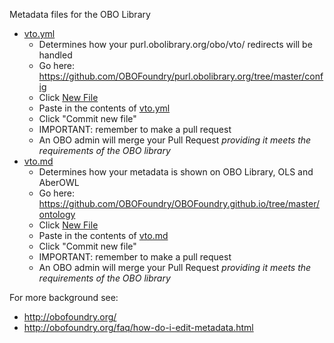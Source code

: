 Metadata files for the OBO Library

 * [vto.yml](vto.yml)
     * Determines how your purl.obolibrary.org/obo/vto/ redirects will be handled
     * Go here: https://github.com/OBOFoundry/purl.obolibrary.org/tree/master/config
     * Click [New File](https://github.com/OBOFoundry/purl.obolibrary.org/new/master/config)
     * Paste in the contents of [vto.yml](vto.yml)
     * Click "Commit new file"
     * IMPORTANT: remember to make a pull request
     * An OBO admin will merge your Pull Request *providing it meets the requirements of the OBO library*
 * [vto.md](vto.md)
     * Determines how your metadata is shown on OBO Library, OLS and AberOWL
     * Go here: https://github.com/OBOFoundry/OBOFoundry.github.io/tree/master/ontology
     * Click [New File](https://github.com/OBOFoundry/OBOFoundry.github.io/new/master/ontology)
     * Paste in the contents of [vto.md](vto.md)
     * Click "Commit new file"
     * IMPORTANT: remember to make a pull request
     * An OBO admin will merge your Pull Request *providing it meets the requirements of the OBO library*
     
For more background see:

 * http://obofoundry.org/
 * http://obofoundry.org/faq/how-do-i-edit-metadata.html

